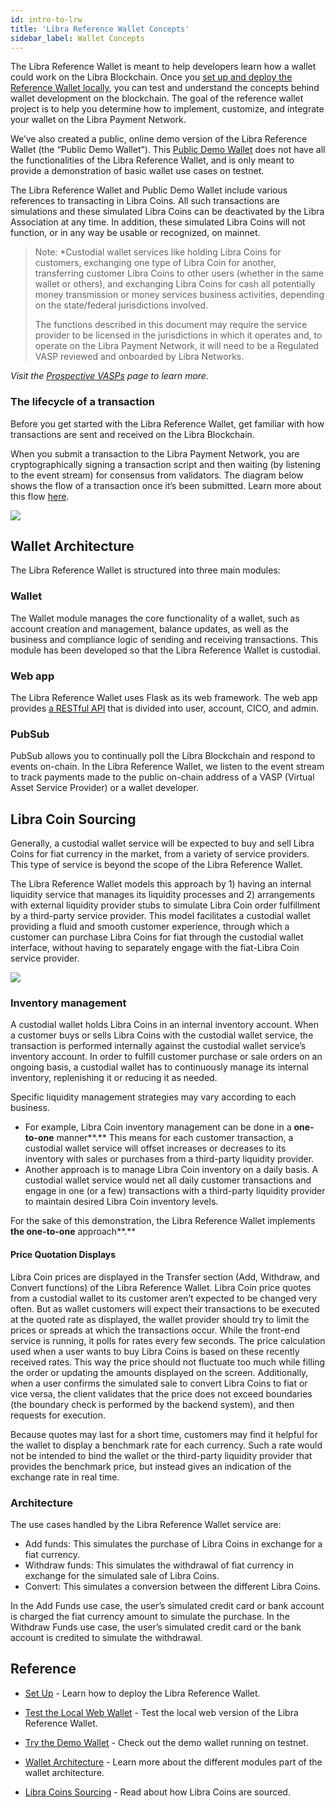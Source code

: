 ```yaml
---
id: intro-to-lrw
title: 'Libra Reference Wallet Concepts'
sidebar_label: Wallet Concepts
---
```




The Libra Reference Wallet is meant to help developers learn how a wallet could work on the Libra Blockchain. Once you [set up and deploy the Reference Wallet locally](set-up-reference-wallet.md), you can test and understand the concepts behind wallet development on the blockchain. The goal of the reference wallet project is to help you determine how to implement, customize, and integrate your wallet on the Libra Payment Network.

We’ve also created a public, online demo version of the Libra Reference Wallet (the “Public Demo Wallet”). This [Public Demo Wallet](public-demo-wallet) does not have all the functionalities of the Libra Reference Wallet, and is only meant to provide a demonstration of basic wallet use cases on testnet.

The Libra Reference Wallet and Public Demo Wallet include various references to transacting in Libra Coins. All such transactions are simulations and these simulated Libra Coins can be deactivated by the Libra Association at any time. In addition, these simulated Libra Coins will not function, or in any way be usable or recognized, on mainnet.



>Note: *Custodial wallet services like holding Libra Coins for customers, exchanging one type of Libra Coin for another, transferring customer Libra Coins to other users (whether in the same wallet or others), and exchanging Libra Coins for cash all potentially money transmission or money services business activities, depending on the state/federal jurisdictions involved.
>
>The functions described in this document may require the service provider to be licensed in the jurisdictions in which it operates and, to operate on the Libra Payment Network, it will need to be a Regulated VASP reviewed and onboarded by Libra Networks.

*Visit the [Prospective VASPs](/reference/compliance.md) page to learn more.*



### The lifecycle of a transaction

Before you get started with the Libra Reference Wallet, get familiar with how transactions are sent and received on the Libra Blockchain.

When you submit a transaction to the Libra Payment Network, you are cryptographically signing a transaction script and then waiting (by listening to the event stream) for consensus from validators. The diagram below shows the flow of a transaction once it’s been submitted. Learn more about this flow [here](/core/life-of-a-transaction.md).

![](/img/docs/validator.svg)

## Wallet Architecture


The Libra Reference Wallet is structured into three main modules:



### Wallet

The Wallet module manages the core functionality of a wallet, such as account creation and management, balance updates, as well as the business and compliance logic of sending and receiving transactions. This module has been developed so that the Libra Reference Wallet is custodial.



### Web app

The Libra Reference Wallet uses Flask as its web framework. The web app provides [a RESTful API](service-api.md) that is divided into user, account, CICO, and admin.



### PubSub

PubSub allows you to continually poll the Libra Blockchain and respond to events on-chain. In the Libra Reference Wallet, we listen to the event stream to track payments made to the public on-chain address of a VASP (Virtual Asset Service Provider) or a wallet developer.


## Libra Coin Sourcing

Generally, a custodial wallet service will be expected to buy and sell Libra Coins for fiat currency in the market, from a variety of service providers. This type of service is beyond the scope of the Libra Reference Wallet.

The Libra Reference Wallet models this approach by 1) having an internal liquidity service that manages its liquidity processes and 2) arrangements with external liquidity provider stubs to simulate Libra Coin order fulfillment by a third-party service provider. This model facilitates a custodial wallet providing a fluid and smooth customer experience, through which a customer can purchase Libra Coins for fiat through the custodial wallet interface, without having to separately engage with the fiat-Libra Coin service provider.

![](/img/docs/libra-c-sourcing.svg)



### Inventory management

A custodial wallet holds Libra Coins in an internal inventory account. When a customer buys or sells Libra Coins with the custodial wallet service, the transaction is performed internally against the custodial wallet service’s inventory account. In order to fulfill customer purchase or sale orders on an ongoing basis, a custodial wallet has to continuously manage its internal inventory, replenishing it or reducing it as needed.

Specific liquidity management strategies may vary according to each business.

* For example, Libra Coin inventory management can be done in a **one-to-one** manner**.** This means for each customer transaction, a custodial wallet service will offset increases or decreases to its inventory with sales or purchases from a third-party liquidity provider.
* Another approach is to manage Libra Coin inventory on a daily basis. A custodial wallet service would net all daily customer transactions and engage in one (or a few) transactions with a third-party liquidity provider to maintain desired Libra Coin inventory levels.



For the sake of this demonstration, the Libra Reference Wallet implements **the one-to-one** approach**.**



#### Price Quotation Displays

Libra Coin prices are displayed in the Transfer section (Add, Withdraw, and Convert functions) of the Libra Reference Wallet. Libra Coin price quotes from a custodial wallet to its customer aren’t expected to be changed very often. But as wallet customers will expect their transactions to be executed at the quoted rate as displayed, the wallet provider should try to limit the prices or spreads at which the transactions occur. While the front-end service is running, it polls for rates every few seconds. The price calculation used when a user wants to buy Libra Coins is based on these recently received rates. This way the price should not fluctuate too much while filling the order or updating the amounts displayed on the screen. Additionally, when a user confirms the simulated sale to convert Libra Coins to fiat or vice versa, the client validates that the price does not exceed boundaries (the boundary check is performed by the backend system), and then requests for execution.

Because quotes may last for a short time, customers may find it helpful for the wallet to display a benchmark rate for each currency. Such a rate would not be intended to bind the wallet or the third-party liquidity provider that provides the benchmark price, but instead gives an indication of the exchange rate in real time.



### Architecture

The use cases handled by the Libra Reference Wallet service are:

* Add funds: This simulates the purchase of Libra Coins in exchange for a fiat currency.
* Withdraw funds: This simulates the withdrawal of fiat currency in exchange for the simulated sale of Libra Coins.
* Convert: This simulates a conversion between the different Libra Coins.

In the Add Funds use case, the user’s simulated credit card or bank account is charged the fiat currency amount to simulate the purchase. In the Withdraw Funds use case, the user’s simulated credit card or the bank account is credited to simulate the withdrawal.

## Reference

* [Set Up](set-up-reference-wallet.md) - Learn how to deploy the Libra Reference Wallet.

* [Test the Local Web Wallet](try-local-web-wallet.md) - Test the local web version of the Libra Reference Wallet.

* [Try the Demo Wallet](public-demo-wallet.md) - Check out the demo wallet running on testnet.

* [Wallet Architecture](wallet-arch.md) - Learn more about the different modules part of the wallet architecture.

* [Libra Coins Sourcing](liquidity.md) - Read about how Libra Coins are sourced.
